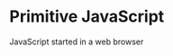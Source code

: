 # Primitive JavaScript

JavaScript started in a web browser <script>. First, let's look at this most basic usage.

## JavaScript execution model

Since it is related to the story of synchronous/asynchronous loading of modules, we will organize the JavaScript execution model in advance.

JavaScript is single threaded. In other words, the following code will not be interrupted by another JavaScript process.

```js
window.counter = 0;
console.log(`counter = ${window.counter}`);
window.counter += 1;
// ←never separate JavaScript is executed in this position
console.log(`counter = ${window.counter}`); // ←only 1
```

This is a problem if the script runs for a long time. The real problem is with infinite loops. If something goes into an infinite loop, the browser can't continue doing anything about that page (because you can't run other JavaScript code at the same time).

If you have a synchronous sleep function, you'll have a similar problem.

```js
// If there is synchronous sleep function ...... 
console.log("foo");
sleep(1000); // ←During this run, the other JavaScript code can not execute 
console.log("bar");
```

Therefore, the above synchronous `sleep` function does not actually exist in JavaScript, and it is `setTimeout` configured to execute the next process asynchronously by.

```js
console.log("foo");
// setTimeout itself ends in an instant, the "baz" after one second is displayed 
setTimeout(() => {
  console.log("baz");
}, 1000);
// because setTimeout itself ends in an instant, "bar" is displayed immediately 
console.log("bar");
```

Later , the time-consuming library functions, including XMLHttpRequest , which built the ajax, inherit essentially the same design. However, if you write the callback explicitly as above, you will get into callback hell and the code will not be visible to the actual logic, so Promise which is library support and async function which is syntax support were introduced. It was.

## Primitive JavaScript

Originally, JavaScript was executed in a browser, there was no module system, and the value was defined in the global space unless otherwise specified.

```js
<!-Load and execute script.js-> 
<script type="text/javascript" src="./script.js"></script>
<!-Execute the script embedded in HTML -> 
<script type="text/javascript"><!--Alert("bar");//-> </ script> 
<noscript> Please enable JavaScript. </ noscript>
```

`script.js`

```js
alert("foo");
```

JavaScript on the browser has `window` a special variable called, and variables and functions defined in the global context are `windowt` reated as members of

```js
var x = 2;
function f() { return 3; }
console.log(window.x); // => 2
console.log(window.f()); // => 3
```

## Synchronous loading of script tags

There was in the original JavaScript `document.write`.

```js
<script>
  document.write("<p");
</script>
>hoge</p>
```

Due to this horrifying feature, the browser had `<script>` to block HTML parsing until the tag's JavaScript had finished loading and executing. Since parsing does not proceed, many operations such as loading and executing JavaScript and loading images will be blocked as a result.

In fact, you'll want to do a lot of the work you do with JavaScript after the document is all loaded. (For example, `document.getElementById("root")` the teeth `<div id="root"></div>`should want to do after that is loaded.) This kind of treatment had to be written in the following manner

```js
window.onload = function() {
  var root = document.getElementById("root");
  // with root processing ...
};
```
In that case `<script>`, putting the tag near the beginning of the document does not contribute to the script execution start timing. Rather, the disadvantage of blocking the loading of document components other than scripts (HTML body, images, etc.) is greater, so for a while `<script>` it was desirable to put it at the end of the document as follows .

```js
  <!-- ... -->
  <script src="jquery.js"></script>
  <script src="script.js"></script>
</body>
```

## Asynchronous reading of script tags

Old behavior of the above is improved in HTML5, `defer`, `async`, `type="module"` any of when is specified now so as not to block the parser. These relationships are as follows.

- `type="module"` Teeth `defer`, including the implicit
- `async` Is `defer` stronger
- `defer` Since the appearance is older, `async` when you specify, you may `defer` also specify it at the same time and aim for fallback

I'll omit the difference between async and defer.

Of course, if you specify these attributes, you will `document.write` not be able to use them.

For browsers that support asynchronous loading of script tags, it may be more efficient to specify what should be loaded early. The script tag is back towards the beginning of the document again.

```js
  <!-- ... -->
  <script src="jquery.js" defer></script>
  <script src="script.js" defer></script>
</head>
<body>
  <!-- ... -->
```

## Turn off scope (IIFE)

In the original JavaScript, `var` there was a problem that even if you declare a variable with much effort , if it is a global scope, it will be a global definition.

To avoid this, a pattern (IIFE; Immediately Invoked Function Expression) was established in which an anonymous function is created and work is performed in it.

```js
var my_library = (function() {
  // Work to create my_library
  // Even if you use var here, it will not leak to the outside
  return my_library;
})();
```

As a result, a library in the form of "defining a very small number of identifiers globally, about 1 or 2" has appeared, and it has become cleaner than the way JavaScript used to be. A typical example is the library/framework called jQuery, which flourished around 2010-2015. `jquery.js` When you load a global `$` and `jQuery` defines the two values. (These two are the same)

The library that was put together in one file in this way was sometimes copied to the same server as the application and used, and sometimes it was used by referring to the one on the public server such as jsDelivr.

This method had some drawbacks.

- It didn't work at all as a modular system (cannot describe dependencies between multiple files)
- The package system, do not you have to collectively each package in one file, it can not manage an indirect dependency, also that there is a possibility that the name that you want to export to collision 5 , etc. There was a drawback.

## JSmin

Going back further in 2001, Douglas Crockford created JSmin . This is a simple program written in C language, and by removing spaces and comments from the input JavaScript code, it was possible to output an equivalent JavaScript code with a smaller number of characters. It can be said that it is the origin of the current Minifier represented by YUI Compressor , UglifyJS , Closure Compiler , and the idea of ​​"converting JavaScript to JavaScript".

